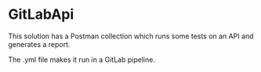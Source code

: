 # GitLabApi

This solution has a Postman collection which runs some tests on an API and generates a report. 

The .yml file makes it run in a GitLab pipeline.
